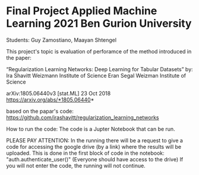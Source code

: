 # Final Project Applied Machine Learning 2021 Ben Gurion University

Students:
Guy Zamostiano, Maayan Shtengel

This project's topic is evaluation of perforamce of the method introduced in the paper:

“Regularization Learning Networks: Deep Learning for Tabular Datasets” 
by: 	
Ira Shavitt  Weizmann Institute of Science
Eran Segal Weizman Institute of Science

arXiv:1805.06440v3 [stat.ML] 23 Oct 2018
https://arxiv.org/abs/*1805.06440*

based on the papar's code: https://github.com/irashavitt/regularization_learning_networks


How to run the code:
The code is a Jupter Notebook that can be run.

PLEASE PAY ATTENTION:
In the running there will be a request to give a code for accessing the google drive (by a link) where the results will be uploaded.
This is done in the first block of code in the notebook:
"auth.authenticate_user()"
(Everyone should have access to the drive)
If you will not enter the code, the running will not continue. 
